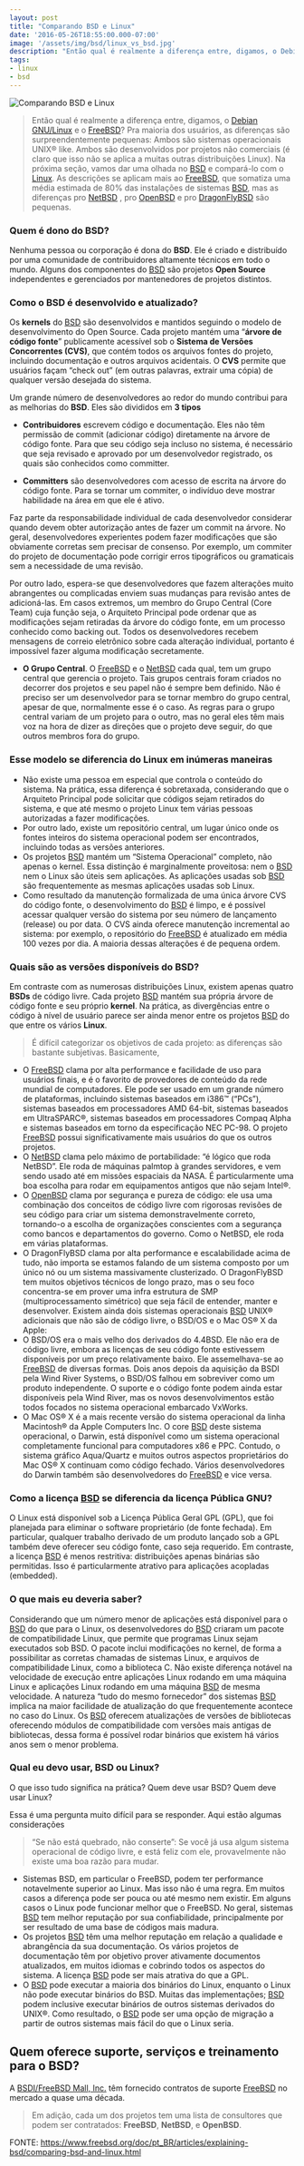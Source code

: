 ```yaml
---
layout: post
title: "Comparando BSD e Linux"
date: '2016-05-26T18:55:00.000-07:00'
image: '/assets/img/bsd/linux_vs_bsd.jpg'
description: "Então qual é realmente a diferença entre, digamos, o Debian GNU/Linux e o FreeBSD ?"
tags:
- linux
- bsd
---
```


![Comparando BSD e Linux](/assets/img/bsd/linux_vs_bsd.jpg "Comparando BSD e Linux")

> Então qual é realmente a diferença entre, digamos, o [Debian GNU/Linux](https://cse.google.com.br/cse/publicurl?cx=004473188612396442360:qs2ekmnkweq&q=debian) e o [FreeBSD](https://www.freebsd.org/)? Pra maioria dos usuários, as diferenças são surpreendentemente pequenas: Ambos são sistemas operacionais UNIX® like. Ambos são desenvolvidos por projetos não comerciais (é claro que isso não se aplica a muitas outras distribuições Linux). Na próxima seção, vamos dar uma olhada no [BSD](https://pt.wikipedia.org/wiki/BSD) e compará-lo com o [Linux](https://cse.google.com.br/cse/publicurl?cx=004473188612396442360:qs2ekmnkweq&q=linux). As descrições se aplicam mais ao [FreeBSD](https://www.freebsd.org/), que somatiza uma média estimada de 80% das instalações de sistemas [BSD](https://pt.wikipedia.org/wiki/BSD), mas as diferenças pro [NetBSD](https://www.netbsd.org/) , pro [OpenBSD](https://www.openbsd.org/) e pro [DragonFlyBSD](https://www.dragonflybsd.org/) são pequenas.

### Quem é dono do BSD?

Nenhuma pessoa ou corporação é dona do __BSD__. Ele é criado e distribuído por uma comunidade de contribuidores altamente técnicos em todo o mundo. Alguns dos componentes do [BSD](https://pt.wikipedia.org/wiki/BSD) são projetos __Open Source__ independentes e gerenciados por mantenedores de projetos distintos.

### Como o BSD é desenvolvido e atualizado?

Os __kernels__ do [BSD](https://pt.wikipedia.org/wiki/BSD) são desenvolvidos e mantidos seguindo o modelo de desenvolvimento do Open Source. Cada projeto mantém uma “__árvore de código fonte__” publicamente acessível sob o __Sistema de Versões Concorrentes (CVS)__, que contém todos os arquivos fontes do projeto, incluindo documentação e outros arquivos acidentais. O __CVS__ permite que usuários façam “check out” (em outras palavras, extrair uma cópia) de qualquer versão desejada do sistema.

Um grande número de desenvolvedores ao redor do mundo contribui para as melhorias do __BSD__. Eles são divididos em __3 tipos__

- __Contribuidores__ escrevem código e documentação. Eles não têm permissão de commit (adicionar código) diretamente na árvore de código fonte. Para que seu código seja incluso no sistema, é necessário que seja revisado e aprovado por um desenvolvedor registrado, os quais são conhecidos como committer.
 
- __Committers__ são desenvolvedores com acesso de escrita na árvore do código fonte. Para se tornar um commiter, o indivíduo deve mostrar habilidade na área em que ele é ativo.

Faz parte da responsabilidade individual de cada desenvolvedor considerar quando devem obter autorização antes de fazer um commit na árvore. No geral, desenvolvedores experientes podem fazer modificações que são obviamente corretas sem precisar de consenso. Por exemplo, um commiter do projeto de documentação pode corrigir erros tipográficos ou gramaticais sem a necessidade de uma revisão. 

Por outro lado, espera-se que desenvolvedores que fazem alterações muito abrangentes ou complicadas enviem suas mudanças para revisão antes de adicioná-las. Em casos extremos, um membro do Grupo Central (Core Team) cuja função seja, o Arquiteto Principal pode ordenar que as modificações sejam retiradas da árvore do código fonte, em um processo conhecido como backing out. Todos os desenvolvedores recebem mensagens de correio eletrônico sobre cada alteração individual, portanto é impossível fazer alguma modificação secretamente.

- __O Grupo Central__. O [FreeBSD](https://www.freebsd.org/) e o [NetBSD](https://www.netbsd.org/) cada qual, tem um grupo central que gerencia o projeto. Tais grupos centrais foram criados no decorrer dos projetos e seu papel não é sempre bem definido. Não é preciso ser um desenvolvedor para se tornar membro do grupo central, apesar de que, normalmente esse é o caso. As regras para o grupo central variam de um projeto para o outro, mas no geral eles têm mais voz na hora de dizer as direções que o projeto deve seguir, do que outros membros fora do grupo.

### Esse modelo se diferencia do Linux em inúmeras maneiras

- Não existe uma pessoa em especial que controla o conteúdo do sistema. Na prática, essa diferença é sobretaxada, considerando que o Arquiteto Principal pode solicitar que códigos sejam retirados do sistema, e que até mesmo o projeto Linux tem várias pessoas autorizadas a fazer modificações.
- Por outro lado, existe um repositório central, um lugar único onde os fontes inteiros do sistema operacional podem ser encontrados, incluindo todas as versões anteriores.
- Os projetos [BSD](https://pt.wikipedia.org/wiki/BSD) mantém um “Sistema Operacional” completo, não apenas o kernel. Essa distinção é marginalmente proveitosa: nem o [BSD](https://pt.wikipedia.org/wiki/BSD) nem o Linux são úteis sem aplicações. As aplicações usadas sob [BSD](https://pt.wikipedia.org/wiki/BSD) são frequentemente as mesmas aplicações usadas sob Linux.
- Como resultado da manutenção formalizada de uma única árvore CVS do código fonte, o desenvolvimento do [BSD](https://pt.wikipedia.org/wiki/BSD) é limpo, e é possível acessar qualquer versão do sistema por seu número de lançamento (release) ou por data. O CVS ainda oferece manutenção incremental ao sistema: por exemplo, o repositório do [FreeBSD](https://www.freebsd.org/) é atualizado em média 100 vezes por dia. A maioria dessas alterações é de pequena ordem.

### Quais são as versões disponíveis do BSD?

Em contraste com as numerosas distribuições Linux, existem apenas quatro __BSDs__ de código livre. Cada projeto [BSD](https://pt.wikipedia.org/wiki/BSD) mantém sua própria árvore de código fonte e seu próprio __kernel__. Na prática, as divergências entre o código à nível de usuário parece ser ainda menor entre os projetos [BSD](https://pt.wikipedia.org/wiki/BSD) do que entre os vários __Linux__.

> É difícil categorizar os objetivos de cada projeto: as diferenças são bastante subjetivas. Basicamente,

- O [FreeBSD](https://www.freebsd.org/) clama por alta performance e facilidade de uso para usuários finais, e é o favorito de provedores de conteúdo da rede mundial de computadores. Ele pode ser usado em um grande número de plataformas, incluindo sistemas baseados em i386™ (“PCs”), sistemas baseados em processadores AMD 64-bit, sistemas baseados em UltraSPARC®, sistemas baseados em processadores Compaq Alpha e sistemas baseados em torno da especificação NEC PC-98. O projeto [FreeBSD](https://www.freebsd.org/) possui significativamente mais usuários do que os outros projetos.
- O [NetBSD](https://www.netbsd.org/) clama pelo máximo de portabilidade: “é lógico que roda NetBSD”. Ele roda de máquinas palmtop à grandes servidores, e vem sendo usado até em missões espaciais da NASA. É particularmente uma boa escolha para rodar em equipamentos antigos que não sejam Intel®.
- O [OpenBSD](https://www.openbsd.org/) clama por segurança e pureza de código: ele usa uma combinação dos conceitos de código livre com rigorosas revisões de seu código para criar um sistema demonstravelmente correto, tornando-o a escolha de organizações conscientes com a segurança como bancos e departamentos do governo. Como o NetBSD, ele roda em várias plataformas.
- O DragonFlyBSD clama por alta performance e escalabilidade acima de tudo, não importa se estamos falando de um sistema composto por um único nó ou um sistema massivamente clusterizado. O DragonFlyBSD tem muitos objetivos técnicos de longo prazo, mas o seu foco concentra-se em prover uma infra estrutura de SMP (multiprocessamento simétrico) que seja fácil de entender, manter e desenvolver.
Existem ainda dois sistemas operacionais [BSD](https://pt.wikipedia.org/wiki/BSD) UNIX® adicionais que não são de código livre, o BSD/OS e o Mac OS® X da Apple:
- O BSD/OS era o mais velho dos derivados do 4.4BSD. Ele não era de código livre, embora as licenças de seu código fonte estivessem disponíveis por um preço relativamente baixo. Ele assemelhava-se ao [FreeBSD](https://www.freebsd.org/) de diversas formas. Dois anos depois da aquisição da BSDI pela Wind River Systems, o BSD/OS falhou em sobreviver como um produto independente. O suporte e o código fonte podem ainda estar disponíveis pela Wind River, mas os novos desenvolvimentos estão todos focados no sistema operacional embarcado VxWorks.
- O Mac OS® X é a mais recente versão do sistema operacional da linha Macintosh® da Apple Computers Inc. O core [BSD](https://pt.wikipedia.org/wiki/BSD) deste sistema operacional, o Darwin, está disponível como um sistema operacional completamente funcional para computadores x86 e PPC. Contudo, o sistema gráfico Aqua/Quartz e muitos outros aspectos proprietários do Mac OS® X continuam como código fechado. Vários desenvolvedores do Darwin também são desenvolvedores do [FreeBSD](https://www.freebsd.org/) e vice versa.

### Como a licença [BSD](https://pt.wikipedia.org/wiki/BSD) se diferencia da licença Pública GNU?

O Linux está disponível sob a Licença Pública Geral GPL (GPL), que foi planejada para eliminar o software proprietário (de fonte fechada). Em particular, qualquer trabalho derivado de um produto lançado sob a GPL também deve oferecer seu código fonte, caso seja requerido. Em contraste, a licença [BSD](https://pt.wikipedia.org/wiki/BSD) é menos restritiva: distribuições apenas binárias são permitidas. Isso é particularmente atrativo para aplicações acopladas (embedded).

### O que mais eu deveria saber?

Considerando que um número menor de aplicações está disponível para o [BSD](https://pt.wikipedia.org/wiki/BSD) do que para o Linux, os desenvolvedores do [BSD](https://pt.wikipedia.org/wiki/BSD) criaram um pacote de compatibilidade Linux, que permite que programas Linux sejam executados sob BSD. O pacote inclui modificações no kernel, de forma a possibilitar as corretas chamadas de sistemas Linux, e arquivos de compatibilidade Linux, como a biblioteca C. Não existe diferença notável na velocidade de execução entre aplicações Linux rodando em uma máquina Linux e aplicações Linux rodando em uma máquina [BSD](https://pt.wikipedia.org/wiki/BSD) de mesma velocidade.
A natureza “tudo do mesmo fornecedor” dos sistemas [BSD](https://pt.wikipedia.org/wiki/BSD) implica na maior facilidade de atualização do que frequentemente acontece no caso do Linux. Os [BSD](https://pt.wikipedia.org/wiki/BSD) oferecem atualizações de versões de bibliotecas oferecendo módulos de compatibilidade com versões mais antigas de bibliotecas, dessa forma é possível rodar binários que existem há vários anos sem o menor problema.

### Qual eu devo usar, BSD ou Linux?

O que isso tudo significa na prática? Quem deve usar BSD? Quem deve usar Linux?

Essa é uma pergunta muito difícil para se responder. Aqui estão algumas considerações

> “Se não está quebrado, não conserte”: Se você já usa algum sistema operacional de código livre, e está feliz com ele, provavelmente não existe uma boa razão para mudar.

- Sistemas BSD, em particular o FreeBSD, podem ter performance notavelmente superior ao Linux. Mas isso não é uma regra. Em muitos casos a diferença pode ser pouca ou até mesmo nem existir. Em alguns casos o Linux pode funcionar melhor que o FreeBSD.
 No geral, sistemas [BSD](https://pt.wikipedia.org/wiki/BSD) tem melhor reputação por sua confiabilidade, principalmente por ser resultado de uma base de códigos mais madura.
- Os projetos [BSD](https://pt.wikipedia.org/wiki/BSD) têm uma melhor reputação em relação a qualidade e abrangência da sua documentação. Os vários projetos de documentação têm por objetivo prover ativamente documentos atualizados, em muitos idiomas e cobrindo todos os aspectos do sistema.
 A licença [BSD](https://pt.wikipedia.org/wiki/BSD) pode ser mais atrativa do que a GPL.
- O [BSD](https://pt.wikipedia.org/wiki/BSD) pode executar a maioria dos binários do Linux, enquanto o Linux não pode executar binários do BSD. Muitas das implementações; [BSD](https://pt.wikipedia.org/wiki/BSD) podem inclusive executar binários de outros sistemas derivados do UNIX®. Como resultado, o [BSD](https://pt.wikipedia.org/wiki/BSD) pode ser uma opção de migração a partir de outros sistemas mais fácil do que o Linux seria.

## Quem oferece suporte, serviços e treinamento para o BSD?

A [BSDI/FreeBSD Mall, Inc.](https://www.freebsdmall.com/) têm fornecido contratos de suporte [FreeBSD](https://www.freebsd.org/) no mercado a quase uma década.

> Em adição, cada um dos projetos tem uma lista de consultores que podem ser contratados: __FreeBSD__, __NetBSD__, e __OpenBSD__.

FONTE: <https://www.freebsd.org/doc/pt_BR/articles/explaining-bsd/comparing-bsd-and-linux.html>

<script async src="https://pagead2.googlesyndication.com/pagead/js/adsbygoogle.js"></script>

<!-- Informat -->
<ins class="adsbygoogle"
 style="display:block"
 data-ad-client="ca-pub-2838251107855362"
 data-ad-slot="2327980059"
 data-ad-format="auto"
 data-full-width-responsive="true"></ins>

<script>
(adsbygoogle = window.adsbygoogle || []).push({});
</script>



